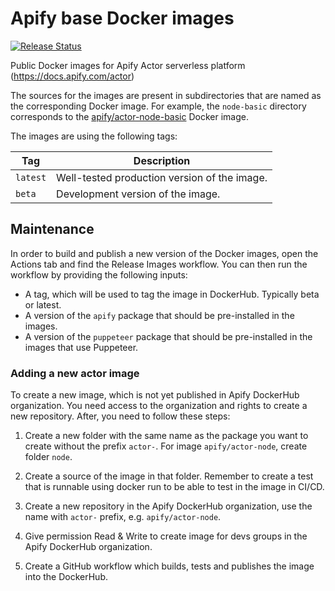 # Apify base Docker images

[![Release Status](https://travis-ci.com/apify/apify-actor-docker.svg?branch=master)](https://github.com/apify/apify-actor-docker/workflows/Release%20Images/badge.svg)

Public Docker images for Apify Actor serverless platform (https://docs.apify.com/actor)

The sources for the images are present in subdirectories that are named as the corresponding
Docker image. For example, the `node-basic` directory corresponds to the
[apify/actor-node-basic](https://hub.docker.com/r/apify/actor-node-basic/) Docker image.

The images are using the following tags:

Tag         | Description
----------- | -------------
`latest`    | Well-tested production version of the image.
`beta`      | Development version of the image.

## Maintenance

In order to build and publish a new version of the Docker images,
open the Actions tab and find the Release Images workflow.
You can then run the workflow by providing the following inputs:

- A tag, which will be used to tag the image in DockerHub. Typically beta or latest.
- A version of the `apify` package that should be pre-installed in the images.
- A version of the `puppeteer` package that should be pre-installed in the images that use Puppeteer.

### Adding a new actor image

To create a new image, which is not yet published in Apify DockerHub organization.
You need access to the organization and rights to create a new repository.
After, you need to follow these steps:

1. Create a new folder with the same name as the package you want to create without the prefix `actor-`. 
For image `apify/actor-node`, create folder `node`.

2. Create a source of the image in that folder. Remember to create a test that is runnable using docker run to be able to test in the image in CI/CD.

3. Create a new repository in the Apify DockerHub organization, use the name with `actor-` prefix, e.g. `apify/actor-node`.

4. Give permission Read & Write to create image for devs groups in the Apify DockerHub organization.

5. Create a GitHub workflow which builds, tests and publishes the image into the DockerHub.